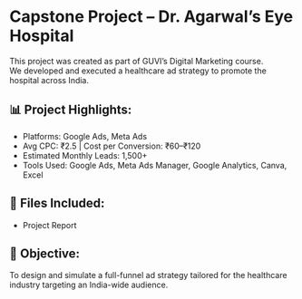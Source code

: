# Capstone Project – Dr. Agarwal’s Eye Hospital

This project was created as part of GUVI’s Digital Marketing course.  
We developed and executed a healthcare ad strategy to promote the hospital across India.

## 📊 Project Highlights:
- Platforms: Google Ads, Meta Ads
- Avg CPC: ₹2.5 | Cost per Conversion: ₹60–₹120
- Estimated Monthly Leads: 1,500+
- Tools Used: Google Ads, Meta Ads Manager, Google Analytics, Canva, Excel

## 📁 Files Included:
- Project Report 
  

## 📌 Objective:
To design and simulate a full-funnel ad strategy tailored for the healthcare industry targeting an India-wide audience.
